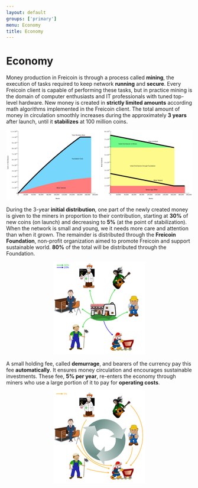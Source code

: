 ```yaml
---
layout: default
groups: ['primary']
menu: Economy
title: Economy
---
```


Economy
==================

Money production in Freicoin is through a process called **mining**, the execution of tasks required to keep network **running** and **secure**. Every Freicoin client is capable of performing these tasks, but in practice mining is the domain of computer enthusiasts and IT professionals with tuned top-level hardware. New money is created in **strictly limited amounts** according math algorithms implemented in the Freicoin client. The total amount of money in circulation smoothly increases during the approximately **3 years** after launch, until it **stabilizes** at 100 million coins.

<p style="text-align:center"><a href="/static/images/how/coins_in_distribution.png"><img src="/static/images/how/med_coins_in_distribution.png" /></a>
<a href="/static/images/how/block_subsidy.png"><img src="/static/images/how/med_block_subsidy.png" /></a></p>

During the 3-year **initial distribution**, one part of the newly created money is given to the miners in proportion to their contribution, starting at **30%** of new coins (on launch) and decreasing to **5%** (at the point of stabilization). When the network is small and young, we it needs more care and attention than when it grown. The remainder is distributed through the **Freicoin Foundation**, non-profit organization aimed to promote Freicoin and support sustainable world. **80%** of the total will be distributed through the Foundation.

<p style="text-align:center"><a href="/static/images/how/howfreicoinshouldworks.png"><img src="/static/images/how/med_howfreicoinshouldworks.png" /></a></p>

A small holding fee, called **demurrage**, and bearers of the currency pay this fee **automatically**. It ensures money circulation and encourages sustainable investments. These fee, **5% per year**, re-enters the economy through miners who use a large portion of it to pay for **operating costs**.

<p style="text-align:center"><a href="/static/images/how/howfreicoinshouldworks2.png"><img src="/static/images/how/med_howfreicoinshouldworks2.png" /></a></p>
